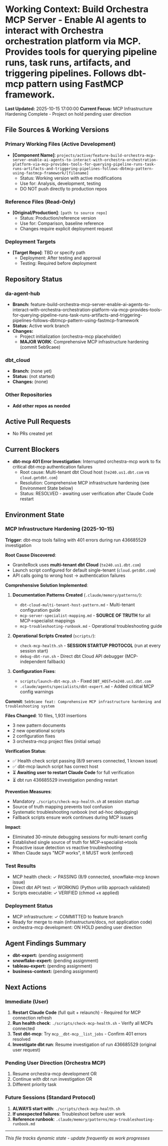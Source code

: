 # Working Context: Build Orchestra MCP Server - Enable AI agents to interact with Orchestra orchestration platform via MCP. Provides tools for querying pipeline runs, task runs, artifacts, and triggering pipelines. Follows dbt-mcp pattern using FastMCP framework.

**Last Updated:** 2025-10-15 17:00:00
**Current Focus:** MCP Infrastructure Hardening Complete - Project on hold pending user direction

## File Sources & Working Versions

### Primary Working Files (Active Development)
- **[Component Name]**: `projects/active/feature-build-orchestra-mcp-server-enable-ai-agents-to-interact-with-orchestra-orchestration-platform-via-mcp-provides-tools-for-querying-pipeline-runs-task-runs-artifacts-and-triggering-pipelines-follows-dbtmcp-pattern-using-fastmcp-framework/[filename]`
  - Status: Working version with active modifications
  - Use for: Analysis, development, testing
  - DO NOT push directly to production repos

### Reference Files (Read-Only)
- **[Original/Production]**: `[path to source repo]`
  - Status: Production/reference version
  - Use for: Comparison, baseline reference
  - Changes require explicit deployment request

### Deployment Targets
- **[Target Repo]**: TBD or specify path
  - Deployment: After testing and approval
  - Testing: Required before deployment

## Repository Status

### da-agent-hub
- **Branch:** feature-build-orchestra-mcp-server-enable-ai-agents-to-interact-with-orchestra-orchestration-platform-via-mcp-provides-tools-for-querying-pipeline-runs-task-runs-artifacts-and-triggering-pipelines-follows-dbtmcp-pattern-using-fastmcp-framework
- **Status:** Active work branch
- **Changes:**
  - Project initialization (orchestra-mcp placeholder)
  - **MAJOR WORK**: Comprehensive MCP infrastructure hardening (commit 5eb9caee)

### dbt_cloud
- **Branch:** (none yet)
- **Status:** (not started)
- **Changes:** (none)

### Other Repositories
- **Add other repos as needed**

## Active Pull Requests

<!-- Update as PRs are created -->
- No PRs created yet

## Current Blockers

<!-- Track impediments and resolution plans -->
- **dbt-mcp 401 Error Investigation**: Interrupted orchestra-mcp work to fix critical dbt-mcp authentication failures
  - Root cause: Multi-tenant dbt Cloud host (`te240.us1.dbt.com` vs `cloud.getdbt.com`)
  - Resolution: Comprehensive MCP infrastructure hardening (see Environment State below)
  - Status: RESOLVED - awaiting user verification after Claude Code restart

## Environment State

### MCP Infrastructure Hardening (2025-10-15)

**Trigger**: dbt-mcp tools failing with 401 errors during run 436685529 investigation

**Root Cause Discovered**:
- GraniteRock uses **multi-tenant dbt Cloud** (`te240.us1.dbt.com`)
- Launch script configured for default single-tenant (`cloud.getdbt.com`)
- API calls going to wrong host → authentication failures

**Comprehensive Solution Implemented**:

1. **Documentation Patterns Created** (`.claude/memory/patterns/`):
   - `dbt-cloud-multi-tenant-host-pattern.md` - Multi-tenant configuration guide
   - `mcp-server-specialist-mapping.md` - **SOURCE OF TRUTH** for all MCP→specialist mappings
   - `mcp-troubleshooting-runbook.md` - Operational troubleshooting guide

2. **Operational Scripts Created** (`scripts/`):
   - `check-mcp-health.sh` - **SESSION STARTUP PROTOCOL** (run at every session start)
   - `debug-dbt-run.sh` - Direct dbt Cloud API debugger (MCP-independent fallback)

3. **Configuration Fixes**:
   - `scripts/launch-dbt-mcp.sh` - Fixed `DBT_HOST=te240.us1.dbt.com`
   - `.claude/agents/specialists/dbt-expert.md` - Added critical MCP config warnings

**Commit**: `5eb9caee feat: Comprehensive MCP infrastructure hardening and troubleshooting system`

**Files Changed**: 10 files, 1,931 insertions
- 3 new pattern documents
- 2 new operational scripts
- 2 configuration fixes
- 3 orchestra-mcp project files (initial setup)

**Verification Status**:
- ✅ Health check script passing (8/9 servers connected, 1 known issue)
- ✅ dbt-mcp launch script has correct host
- ⏳ **Awaiting user to restart Claude Code** for full verification
- ⏳ dbt run 436685529 investigation pending restart

**Prevention Measures**:
- Mandatory `./scripts/check-mcp-health.sh` at session startup
- Source of truth mapping prevents tool confusion
- Systematic troubleshooting runbook (not ad-hoc debugging)
- Fallback scripts ensure work continues during MCP issues

**Impact**:
- Eliminated 30-minute debugging sessions for multi-tenant config
- Established single source of truth for MCP→specialist→tools
- Proactive issue detection vs reactive troubleshooting
- When Claude says "MCP works", it MUST work (enforced)

### Test Results
- MCP health check: ✓ PASSING (8/9 connected, snowflake-mcp known issue)
- Direct dbt API test: ✓ WORKING (Python urllib approach validated)
- Scripts executable: ✓ VERIFIED (chmod +x applied)

### Deployment Status
- MCP infrastructure: ✓ COMMITTED to feature branch
- Ready for merge to main (infrastructure/docs, not application code)
- orchestra-mcp development: ON HOLD pending user direction

## Agent Findings Summary

<!-- Links to detailed findings in tasks/ directory -->
- **dbt-expert:** (pending assignment)
- **snowflake-expert:** (pending assignment)
- **tableau-expert:** (pending assignment)
- **business-context:** (pending assignment)

## Next Actions

### Immediate (User)
1. **Restart Claude Code** (full quit + relaunch) - Required for MCP connection refresh
2. **Run health check**: `./scripts/check-mcp-health.sh` - Verify all MCPs connected
3. **Test dbt-mcp**: Try `mcp__dbt-mcp__list_jobs` - Confirm 401 errors resolved
4. **Investigate dbt run**: Resume investigation of run 436685529 (original user request)

### Pending User Direction (Orchestra MCP)
1. Resume orchestra-mcp development OR
2. Continue with dbt run investigation OR
3. Different priority task

### Future Sessions (Standard Protocol)
1. **ALWAYS start with**: `./scripts/check-mcp-health.sh`
2. **If unexpected failures**: Troubleshoot before user work
3. **Reference runbook**: `.claude/memory/patterns/mcp-troubleshooting-runbook.md`

---

*This file tracks dynamic state - update frequently as work progresses*
